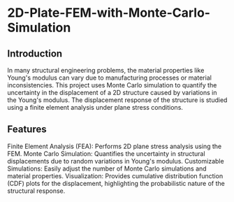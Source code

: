 # 2D-Plate-FEM-with-Monte-Carlo-Simulation
## Introduction
In many structural engineering problems, the material properties like Young's modulus can vary due to manufacturing processes or material inconsistencies. This project uses Monte Carlo simulation to quantify the uncertainty in the displacement of a 2D structure caused by variations in the Young's modulus. The displacement response of the structure is studied using a finite element analysis under plane stress conditions.

## Features
Finite Element Analysis (FEA): Performs 2D plane stress analysis using the FEM.
Monte Carlo Simulation: Quantifies the uncertainty in structural displacements due to random variations in Young's modulus.
Customizable Simulations: Easily adjust the number of Monte Carlo simulations and material properties.
Visualization: Provides cumulative distribution function (CDF) plots for the displacement, highlighting the probabilistic nature of the structural response.

